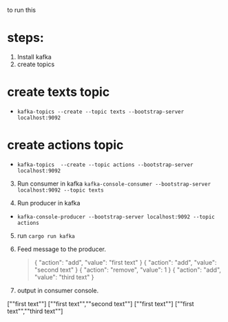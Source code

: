 to run this

# steps:

1. Install kafka
2. create topics

# create texts topic

- `kafka-topics --create --topic texts --bootstrap-server localhost:9092`

# create actions topic

- `kafka-topics  --create --topic actions --bootstrap-server localhost:9092`

3. Run consumer in kafka
   `kafka-console-consumer --bootstrap-server localhost:9092 --topic texts`

4. Run producer in kafka

- `kafka-console-producer --bootstrap-server localhost:9092 --topic actions`

5. run `cargo run kafka`

6. Feed message to the producer.

   > { "action": "add", "value": "first text" }
   > { "action": "add", "value": "second text" }
   > { "action": "remove", "value": 1 }
   > { "action": "add", "value": "third text" }

7. output in consumer console.

["\"first text\""]
["\"first text\"","\"second text\""]
["\"first text\""]
["\"first text\"","\"third text\""]
